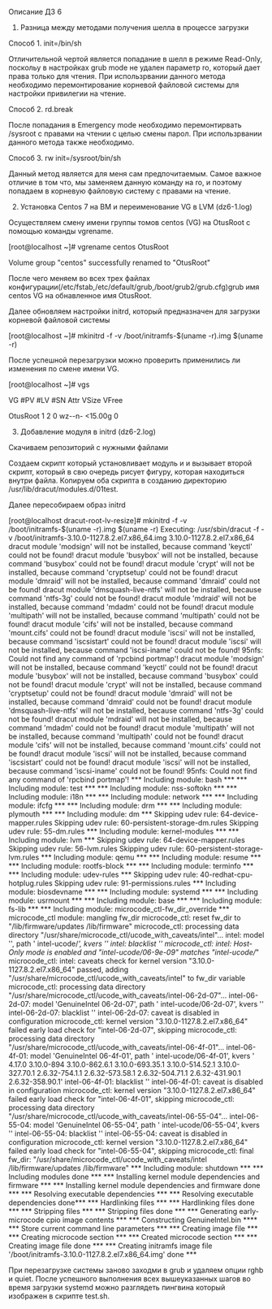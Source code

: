 Описание ДЗ 6

1) Разница между методами получения шелла в процессе загрузки

Способ 1. init=/bin/sh

Отличительной чертой является попадание в шелл в режиме Read-Only, поскольу в настройках grub mode не удален параметр ro, который дает права только для чтения. При использрвании данного метода необходимо перемонтирование корневой файловой системы для настройки привилегии на чтение.

Способ 2. rd.break 

После попадания в Emergency mode необходимо перемонтирвать /sysroot с правами на чтении с целью смены парол. При использрвании данного метода также необходимо.

Способ 3. rw init=/sysroot/bin/sh

Данный метод является для меня сам предпочитаемым. Самое важное отличие в том что, мы заменяем данную команду на ro, и поэтому попадаем в корневую файловую систему с правами на чтение.

2) Установка Centos 7 на ВМ и переименование VG в LVM   (dz6-1.log)

Осуществляем смену имени группы томов centos (VG) на OtusRoot с помощью команды vgrename.

[root@localhost ~]# vgrename centos OtusRoot

  Volume group "centos" successfully renamed to "OtusRoot"
  
После чего меняем во всех трех файлах конфигурации(/etc/fstab,/etc/default/grub,/boot/grub2/grub.cfg)grub имя centos VG на обнавленное имя OtusRoot.

Далее обновляем настройки initrd, который предназначен для загрузки корневой файловой системы

[root@localhost ~]# mkinitrd -f -v /boot/initramfs-$(uname -r).img $(uname -r)

После успешной перезагрузки можно проверить применились ли изменения по смене имени VG.

[root@localhost ~]# vgs

  VG     #PV #LV #SN Attr   VSize   VFree
  
  OtusRoot   1   2   0 wz--n- <15.00g    0 
  
3) Добавление модуля в initrd   (dz6-2.log)
  
Скачиваем репозиторий с нужными файлами
  
Создаем скрипт который установливает модуль и и вызывает второй скрипт, который в свю очередь рисует фигуру, которая находиться внутри файла. Копируем оба скрипта в созданию директорию /usr/lib/dracut/modules.d/01test.

Далее пересобираем образ initrd
  
[root@localhost dracut-root-lv-resize]# mkinitrd -f -v /boot/initramfs-$(uname -r).img $(uname -r)
Executing: /usr/sbin/dracut -f -v /boot/initramfs-3.10.0-1127.8.2.el7.x86_64.img 3.10.0-1127.8.2.el7.x86_64
dracut module 'modsign' will not be installed, because command 'keyctl' could not be found!
dracut module 'busybox' will not be installed, because command 'busybox' could not be found!
dracut module 'crypt' will not be installed, because command 'cryptsetup' could not be found!
dracut module 'dmraid' will not be installed, because command 'dmraid' could not be found!
dracut module 'dmsquash-live-ntfs' will not be installed, because command 'ntfs-3g' could not be found!
dracut module 'mdraid' will not be installed, because command 'mdadm' could not be found!
dracut module 'multipath' will not be installed, because command 'multipath' could not be found!
dracut module 'cifs' will not be installed, because command 'mount.cifs' could not be found!
dracut module 'iscsi' will not be installed, because command 'iscsistart' could not be found!
dracut module 'iscsi' will not be installed, because command 'iscsi-iname' could not be found!
95nfs: Could not find any command of 'rpcbind portmap'!
dracut module 'modsign' will not be installed, because command 'keyctl' could not be found!
dracut module 'busybox' will not be installed, because command 'busybox' could not be found!
dracut module 'crypt' will not be installed, because command 'cryptsetup' could not be found!
dracut module 'dmraid' will not be installed, because command 'dmraid' could not be found!
dracut module 'dmsquash-live-ntfs' will not be installed, because command 'ntfs-3g' could not be found!
dracut module 'mdraid' will not be installed, because command 'mdadm' could not be found!
dracut module 'multipath' will not be installed, because command 'multipath' could not be found!
dracut module 'cifs' will not be installed, because command 'mount.cifs' could not be found!
dracut module 'iscsi' will not be installed, because command 'iscsistart' could not be found!
dracut module 'iscsi' will not be installed, because command 'iscsi-iname' could not be found!
95nfs: Could not find any command of 'rpcbind portmap'!
*** Including module: bash ***
*** Including module: test ***
*** Including module: nss-softokn ***
*** Including module: i18n ***
*** Including module: network ***
*** Including module: ifcfg ***
*** Including module: drm ***
*** Including module: plymouth ***
*** Including module: dm ***
Skipping udev rule: 64-device-mapper.rules
Skipping udev rule: 60-persistent-storage-dm.rules
Skipping udev rule: 55-dm.rules
*** Including module: kernel-modules ***
*** Including module: lvm ***
Skipping udev rule: 64-device-mapper.rules
Skipping udev rule: 56-lvm.rules
Skipping udev rule: 60-persistent-storage-lvm.rules
*** Including module: qemu ***
*** Including module: resume ***
*** Including module: rootfs-block ***
*** Including module: terminfo ***
*** Including module: udev-rules ***
Skipping udev rule: 40-redhat-cpu-hotplug.rules
Skipping udev rule: 91-permissions.rules
*** Including module: biosdevname ***
*** Including module: systemd ***
*** Including module: usrmount ***
*** Including module: base ***
*** Including module: fs-lib ***
*** Including module: microcode_ctl-fw_dir_override ***
  microcode_ctl module: mangling fw_dir
    microcode_ctl: reset fw_dir to "/lib/firmware/updates /lib/firmware"
    microcode_ctl: processing data directory  "/usr/share/microcode_ctl/ucode_with_caveats/intel"...
intel: model '', path ' intel-ucode/*', kvers ''
intel: blacklist ''
    microcode_ctl: intel: Host-Only mode is enabled and "intel-ucode/06-9e-09" matches "intel-ucode/*"
      microcode_ctl: intel: caveats check for kernel version "3.10.0-1127.8.2.el7.x86_64" passed, adding "/usr/share/microcode_ctl/ucode_with_caveats/intel" to fw_dir variable
    microcode_ctl: processing data directory  "/usr/share/microcode_ctl/ucode_with_caveats/intel-06-2d-07"...
intel-06-2d-07: model 'GenuineIntel 06-2d-07', path ' intel-ucode/06-2d-07', kvers ''
intel-06-2d-07: blacklist ''
intel-06-2d-07: caveat is disabled in configuration
    microcode_ctl: kernel version "3.10.0-1127.8.2.el7.x86_64" failed early load check for "intel-06-2d-07", skipping
    microcode_ctl: processing data directory  "/usr/share/microcode_ctl/ucode_with_caveats/intel-06-4f-01"...
intel-06-4f-01: model 'GenuineIntel 06-4f-01', path ' intel-ucode/06-4f-01', kvers ' 4.17.0 3.10.0-894 3.10.0-862.6.1 3.10.0-693.35.1 3.10.0-514.52.1 3.10.0-327.70.1 2.6.32-754.1.1 2.6.32-573.58.1 2.6.32-504.71.1 2.6.32-431.90.1 2.6.32-358.90.1'
intel-06-4f-01: blacklist ''
intel-06-4f-01: caveat is disabled in configuration
    microcode_ctl: kernel version "3.10.0-1127.8.2.el7.x86_64" failed early load check for "intel-06-4f-01", skipping
    microcode_ctl: processing data directory  "/usr/share/microcode_ctl/ucode_with_caveats/intel-06-55-04"...
intel-06-55-04: model 'GenuineIntel 06-55-04', path ' intel-ucode/06-55-04', kvers ''
intel-06-55-04: blacklist ''
intel-06-55-04: caveat is disabled in configuration
    microcode_ctl: kernel version "3.10.0-1127.8.2.el7.x86_64" failed early load check for "intel-06-55-04", skipping
    microcode_ctl: final fw_dir: "/usr/share/microcode_ctl/ucode_with_caveats/intel /lib/firmware/updates /lib/firmware"
*** Including module: shutdown ***
*** Including modules done ***
*** Installing kernel module dependencies and firmware ***
*** Installing kernel module dependencies and firmware done ***
*** Resolving executable dependencies ***
*** Resolving executable dependencies done***
*** Hardlinking files ***
*** Hardlinking files done ***
*** Stripping files ***
*** Stripping files done ***
*** Generating early-microcode cpio image contents ***
*** Constructing GenuineIntel.bin ****
*** Store current command line parameters ***
*** Creating image file ***
*** Creating microcode section ***
*** Created microcode section ***
*** Creating image file done ***
*** Creating initramfs image file '/boot/initramfs-3.10.0-1127.8.2.el7.x86_64.img' done ***  

При перезагрузке системы заново заходми в grub и удаляем опции rghb и quiet. После успешного выполнения всех вышеуказанных шагов во время загрузки systemd можно разглядеть пингвина который изображен в скрипте test.sh.
